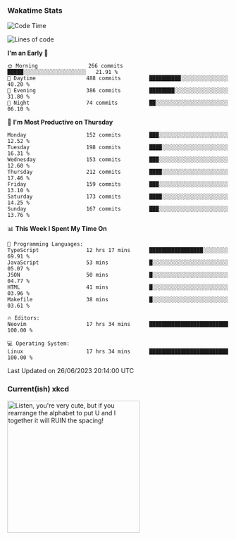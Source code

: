 ### Wakatime Stats
<!--START_SECTION:waka-->
![Code Time](http://img.shields.io/badge/Code%20Time-1%2C784%20hrs%2055%20mins-blue)

![Lines of code](https://img.shields.io/badge/From%20Hello%20World%20I%27ve%20Written-760.0%20thousand%20lines%20of%20code-blue)

**I'm an Early 🐤** 

```text
🌞 Morning                266 commits         █████░░░░░░░░░░░░░░░░░░░░   21.91 % 
🌆 Daytime                488 commits         ██████████░░░░░░░░░░░░░░░   40.20 % 
🌃 Evening                386 commits         ████████░░░░░░░░░░░░░░░░░   31.80 % 
🌙 Night                  74 commits          ██░░░░░░░░░░░░░░░░░░░░░░░   06.10 % 
```
📅 **I'm Most Productive on Thursday** 

```text
Monday                   152 commits         ███░░░░░░░░░░░░░░░░░░░░░░   12.52 % 
Tuesday                  198 commits         ████░░░░░░░░░░░░░░░░░░░░░   16.31 % 
Wednesday                153 commits         ███░░░░░░░░░░░░░░░░░░░░░░   12.60 % 
Thursday                 212 commits         ████░░░░░░░░░░░░░░░░░░░░░   17.46 % 
Friday                   159 commits         ███░░░░░░░░░░░░░░░░░░░░░░   13.10 % 
Saturday                 173 commits         ████░░░░░░░░░░░░░░░░░░░░░   14.25 % 
Sunday                   167 commits         ███░░░░░░░░░░░░░░░░░░░░░░   13.76 % 
```


📊 **This Week I Spent My Time On** 

```text
💬 Programming Languages: 
TypeScript               12 hrs 17 mins      █████████████████░░░░░░░░   69.91 % 
JavaScript               53 mins             █░░░░░░░░░░░░░░░░░░░░░░░░   05.07 % 
JSON                     50 mins             █░░░░░░░░░░░░░░░░░░░░░░░░   04.77 % 
HTML                     41 mins             █░░░░░░░░░░░░░░░░░░░░░░░░   03.96 % 
Makefile                 38 mins             █░░░░░░░░░░░░░░░░░░░░░░░░   03.61 % 

🔥 Editors: 
Neovim                   17 hrs 34 mins      █████████████████████████   100.00 % 

💻 Operating System: 
Linux                    17 hrs 34 mins      █████████████████████████   100.00 % 
```


 Last Updated on 26/06/2023 20:14:00 UTC
<!--END_SECTION:waka-->

### Current(ish) xkcd
<a id="xkcd-a" title="Listen, you're very cute, but if you rearrange the alphabet to put U and I together it will RUIN the spacing!" href="https://www.xkcd.com" target="_blank">
        <img align="center" id="xkcd-img" src="https://imgs.xkcd.com/comics/alphabet_notes.png" alt="Listen, you're very cute, but if you rearrange the alphabet to put U and I together it will RUIN the spacing!" height=300 />
</a>
